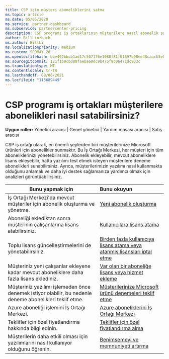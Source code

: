 ```yaml
---
title: CSP için müşteri aboneliklerini satma
ms.topic: article
ms.date: 05/05/2020
ms.service: partner-dashboard
ms.subservice: partnercenter-pricing
description: CSP programı iş ortaklarının müşterilere nasıl abonelik satıp bunları nasıl yöneteceklerini İş Ortağı Merkezi.
author: BillLinzbach
ms.author: BillLi
ms.localizationpriority: medium
ms.custom: SEOMAY.20
ms.openlocfilehash: bbe492bbcb1ad17c507176e1080f81f01597b98ee48caacb5e8a1ceef55dd65b
ms.sourcegitcommit: 121f1b9cbd88faeba60dc9b475f9c0647cdc933c
ms.translationtype: MT
ms.contentlocale: tr-TR
ms.lasthandoff: 08/06/2021
ms.locfileid: "115689449"
---
```

# <a name="how-csp-program-partners-can-sell-subscriptions-to-customers"></a>CSP programı iş ortakları müşterilere abonelikleri nasıl satabilirsiniz?

**Uygun roller:** Yönetici aracısı | Genel yönetici | Yardım masası aracısı | Satış aracısı

CSP iş ortağı olarak, en önemli şeylerden biri müşterilerinize Microsoft ürünleri için abonelikler sunmaktır. Bu İş Ortağı Merkezi, her müşteri için tüm aboneliklerinizi yönetebilirsiniz. Abonelik ekleyebilir, mevcut aboneliklere lisans ekleyebilir, hatta yazılımı test etmek isteyen müşterilere deneme abonelikleri sunabilirsiniz. Ayrıca, müşterilerimizin yazılımı nasıl kullanmakta olduğunu anlamak ve daha iyi destek sağlamanıza yardımcı olmak için analizleri görüntüabilirsiniz.

|**Bunu yapmak için**   |**Bunu okuyun**   |
|----------------------|:----------------------|
|İş Ortağı Merkezi'da mevcut müşteriler için abonelik oluşturma ve yönetme.|[Yeni abonelik oluşturma](create-a-new-subscription.md)|
|Aboneliği eklediktan sonra müşterinin çalışanlarına lisans atabilirsiniz.  |[Kullanıcılara lisans atama](assign-licenses-to-users.md)|
|Toplu lisans güncelleştirmelerini de yönetabilirsiniz.   |[Birden fazla kullanıcıya lisans atama veya atanmış lisansları iptal etme](bulk-license-provisioning-for-multiple-users.md)|
|Müşteriniz yeni çalışanlar ekleyene kadar mevcut aboneliklere daha fazla lisans eklediniz.   |[Var olan bir aboneliğe lisans veya hizmet ekleme](add-licenses-or-services-to-an-existing-subscription.md)|
|Müşteriniz yazılımı işlemeden önce denemek istiyor olabilir, bu nedenle deneme abonelikleri teklif etme.    |[Müşterilerinize Microsoft ürünü denemeleri teklif etme](offer-your-customers-trials-of-microsoft-products.md)|
|Azure aboneliği işlemini İş Ortağı Merkezi.   |[Azure aboneliklerini İş Ortağı Merkezi](assign-azure-subscriptions.md)|
|Teklifler için özel fiyatlandırma hakkında bilgi edinin.   |[Teklifler için özel fiyatlandırma alma](get-special-pricing-for-offers.md)|
|Müşterilerin daha etkili olması için yazılımlarını nasıl kullanıyor olduğunu öğrenin.   | [Benimsemeyi ve memnuniyeti artırma](increasing-adoption-and-satisfaction.md)   |
